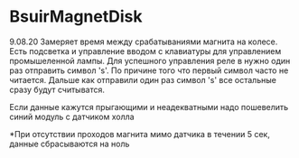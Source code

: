 # BsuirMagnetDisk
9.08.20
Замеряет время между срабатываниями магнита на колесе. Есть подсветка и управление вводом с клавиатуры для управлением промышеленной лампы.
Для успешного управления реле в нужно один раз отправить символ 's'. По причине того что первый символ часто не читается. 
Дальше как отправили один раз символ 's' все остальные сразу будут считыватся.

Если данные кажутся прыгающими и неадекватными надо пошевелить синий модуль с датчиком холла

*При отсутствии проходов магнита мимо датчика в течении 5 сек, данные сбрасываются на ноль
